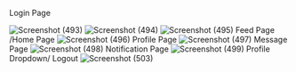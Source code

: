 Login Page

![Screenshot (493)](https://github.com/user-attachments/assets/f84b7f18-22d1-4840-9699-9fc3ff8c6359)
![Screenshot (494)](https://github.com/user-attachments/assets/b88bfced-5964-40a1-8a55-c9299bc53a97)
![Screenshot (495)](https://github.com/user-attachments/assets/690354ec-207f-4a74-85ca-6d5ec36250cc)
Feed Page /Home Page
![Screenshot (496)](https://github.com/user-attachments/assets/7207eab5-7bd8-4808-93f5-701813a81534)
Profile Page
![Screenshot (497)](https://github.com/user-attachments/assets/ed3e747b-a560-4b86-818b-64e13c8d8a52)
Message Page
![Screenshot (498)](https://github.com/user-attachments/assets/17568d29-ac0f-45a7-aceb-25116de9d3fb)
Notification Page
![Screenshot (499)](https://github.com/user-attachments/assets/018ee82e-8147-4849-951a-f7b8df40e5aa)
Profile Dropdown/ Logout 
![Screenshot (503)](https://github.com/user-attachments/assets/18c85967-8664-4637-bc8e-6ae0608568cb)
